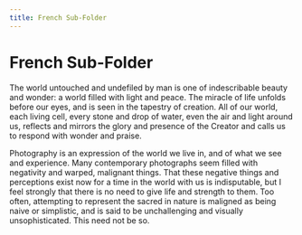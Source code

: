 ```yaml
---
title: French Sub-Folder
---
```


# French Sub-Folder

The world untouched and undefiled by man is one of indescribable beauty and wonder: a world filled with light and peace. The miracle of life unfolds before our eyes, and is seen in the tapestry of creation. All of our world, each living cell, every stone and drop of water, even the air and light around us, reflects and mirrors the glory and presence of the Creator and calls us to respond with wonder and praise.

Photography is an expression of the world we live in, and of what we see and experience. Many contemporary photographs seem filled with negativity and warped, malignant things. That these negative things and perceptions exist now for a time in the world with us is indisputable, but I feel strongly that there is no need to give life and strength to them. Too often, attempting to represent the sacred in nature is maligned as being naive or simplistic, and is said to be unchallenging and visually unsophisticated. This need not be so.
